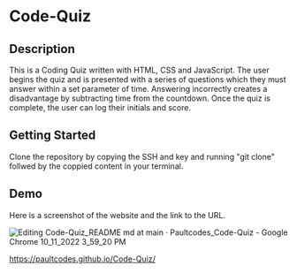 # Code-Quiz

## Description 

This is a Coding Quiz written with HTML, CSS and JavaScript. The user begins the quiz and is presented with a series of questions which they must answer within a set parameter of time. Answering incorrectly creates a disadvantage by subtracting time from the countdown. Once the quiz is complete, the user can log their initials and score.

## Getting Started 

Clone the repository by copying the SSH and key and running "git clone" follwed by the coppied content in your terminal.


## Demo 

Here is a screenshot of the website and the link to the URL.




![Editing Code-Quiz_README md at main · Paultcodes_Code-Quiz - Google Chrome 10_11_2022 3_59_20 PM](https://user-images.githubusercontent.com/111453328/195197201-fc1181fb-c73b-460a-825e-d3a1c00cb1fc.png)

https://paultcodes.github.io/Code-Quiz/


